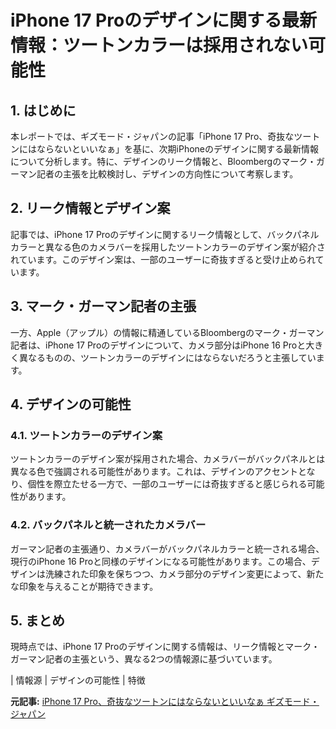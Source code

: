 # iPhone 17 Proのデザインに関する最新情報：ツートンカラーは採用されない可能性

## 1. はじめに

本レポートでは、ギズモード・ジャパンの記事「iPhone 17 Pro、奇抜なツートンにはならないといいなぁ」を基に、次期iPhoneのデザインに関する最新情報について分析します。特に、デザインのリーク情報と、Bloombergのマーク・ガーマン記者の主張を比較検討し、デザインの方向性について考察します。

## 2. リーク情報とデザイン案

記事では、iPhone 17 Proのデザインに関するリーク情報として、バックパネルカラーと異なる色のカメラバーを採用したツートンカラーのデザイン案が紹介されています。このデザイン案は、一部のユーザーに奇抜すぎると受け止められています。

## 3. マーク・ガーマン記者の主張

一方、Apple（アップル）の情報に精通しているBloombergのマーク・ガーマン記者は、iPhone 17 Proのデザインについて、カメラ部分はiPhone 16 Proと大きく異なるものの、ツートンカラーのデザインにはならないだろうと主張しています。

## 4. デザインの可能性

### 4.1. ツートンカラーのデザイン案

ツートンカラーのデザイン案が採用された場合、カメラバーがバックパネルとは異なる色で強調される可能性があります。これは、デザインのアクセントとなり、個性を際立たせる一方で、一部のユーザーには奇抜すぎると感じられる可能性があります。

### 4.2. バックパネルと統一されたカメラバー

ガーマン記者の主張通り、カメラバーがバックパネルカラーと統一される場合、現行のiPhone 16 Proと同様のデザインになる可能性があります。この場合、デザインは洗練された印象を保ちつつ、カメラ部分のデザイン変更によって、新たな印象を与えることが期待できます。

## 5. まとめ

現時点では、iPhone 17 Proのデザインに関する情報は、リーク情報とマーク・ガーマン記者の主張という、異なる2つの情報源に基づいています。

| 情報源 | デザインの可能性 | 特徴 

**元記事:** [iPhone 17 Pro、奇抜なツートンにはならないといいなぁ ギズモード・ジャパン](https://www.gizmodo.jp/2025/04/iphone-17-pro-two-tone-coloring.html)
